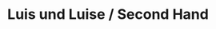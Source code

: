 ---
title: "Luis und Luise / Second Hand"
url: /schriesheim/luis-und-luise-second-hand/
shop: Kleidung
---